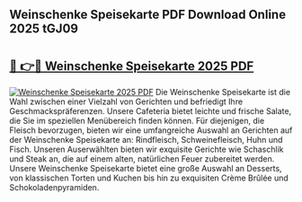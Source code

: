 ## Weinschenke Speisekarte PDF Download Online 2025 tGJ09

# <h2><a href="http://gc7j2bu.nevu.top/?p=Weinschenke+Speisekarte">🔗 👉🔴 Weinschenke Speisekarte 2025 PDF</a></h2>

[![Weinschenke Speisekarte 2025 PDF](https://i.imgur.com/dBaPXMq.png)](http://gc7j2bu.nevu.top/?p=Weinschenke+Speisekarte)
Die Weinschenke Speisekarte ist die Wahl zwischen einer Vielzahl von Gerichten und befriedigt Ihre Geschmackspräferenzen. Unsere Cafeteria bietet leichte und frische Salate, die Sie im speziellen Menübereich finden können. Für diejenigen, die Fleisch bevorzugen, bieten wir eine umfangreiche Auswahl an Gerichten auf der Weinschenke Speisekarte an: Rindfleisch, Schweinefleisch, Huhn und Fisch. Unseren Auserwählten bieten wir exquisite Gerichte wie Schaschlik und Steak an, die auf einem alten, natürlichen Feuer zubereitet werden. Unsere Weinschenke Speisekarte bietet eine große Auswahl an Desserts, von klassischen Torten und Kuchen bis hin zu exquisiten Crème Brûlée und Schokoladenpyramiden.
